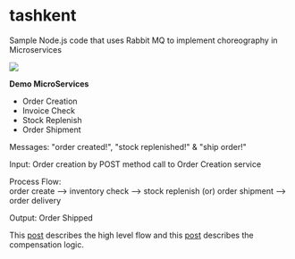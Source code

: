 # tashkent
Sample Node.js code that uses Rabbit MQ to implement choreography in Microservices 

<img src="https://4.bp.blogspot.com/-7MfGzg8k9cI/WhlCGElztAI/AAAAAAAABIM/vAmii5PitiA50D7UPSiqRIlmxp7ArZWFwCLcBGAs/s640/compensation.png"> </img>

<b>Demo MicroServices</b> 
 - Order Creation
 - Invoice Check
 - Stock Replenish
 - Order Shipment

Messages: "order created!", "stock replenished!" & "ship order!"
 
Input: Order creation by POST method call to Order Creation service

Process Flow: <br />
order create --> inventory check --> stock replenish (or) order shipment --> order delivery

Output: Order Shipped

This <a href="http://blog.pleb.in/2017/11/understanding-microservices.html">post</a> describes the high level flow and this <a href="http://blog.pleb.in/2017/11/compensation-logic-using-rabbitmq.html">post</a> describes the compensation logic.
